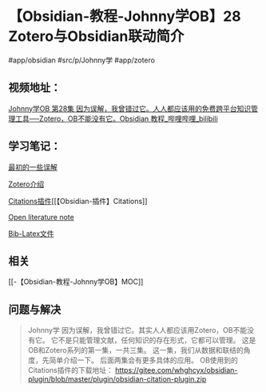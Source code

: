 # 【Obsidian-教程-Johnny学OB】28 Zotero与Obsidian联动简介
#app/obsidian #src/p/Johnny学 #app/zotero
## 视频地址：
[Johnny学OB 第28集 因为误解，我曾错过它。人人都应该用的免费跨平台知识管理工具──Zotero，OB不能没有它。Obsidian 教程_哔哩哔哩_bilibili](https://www.bilibili.com/video/BV1xM4y137q9?share_source=copy_web)

## 学习笔记：

[最初的一些误解](https://www.bilibili.com/video/BV1xM4y137q9?share_source=copy_web#t=22.623191)

[Zotero介绍](https://www.bilibili.com/video/BV1xM4y137q9?share_source=copy_web#t=134.206788)

[Citations插件](https://www.bilibili.com/video/BV1xM4y137q9?share_source=copy_web#t=434.167733)[[【Obsidian-插件】Citations]]

[Open literature note](https://www.bilibili.com/video/BV1xM4y137q9?share_source=copy_web#t=735.914067)

[Bib-Latex文件](https://www.bilibili.com/video/BV1xM4y137q9?share_source=copy_web#t=870.988394)




## 相关
[[-【Obsidian-教程-Johnny学OB】MOC]]

## 问题与解决
> Johnny学
> 因为误解，我曾错过它。其实人人都应该用Zotero，OB不能没有它。 它不是只能管理文献，任何知识的存在形式，它都可以管理。 这是OB和Zotero系列的第一集，一共三集。 这一集，我们从数据和联结的角度，先简单介绍一下。 后面两集会有更多具体的应用。 
> OB使用到的Citations插件的下载地址： https://gitee.com/whghcyx/obsidian-plugin/blob/master/plugin/obsidian-citation-plugin.zip